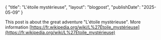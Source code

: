 {
"title": "L'étoile mystèrieuse",
"layout": "blogpost",
"publishDate": "2025-05-09"
}

This post is about the great adventure "L'étoile mystèrieuse". More information 
[https://fr.wikipedia.org/wiki/L%27Étoile_mystérieuse](https://fr.wikipedia.org/wiki/L%27Étoile_mystérieuse)
